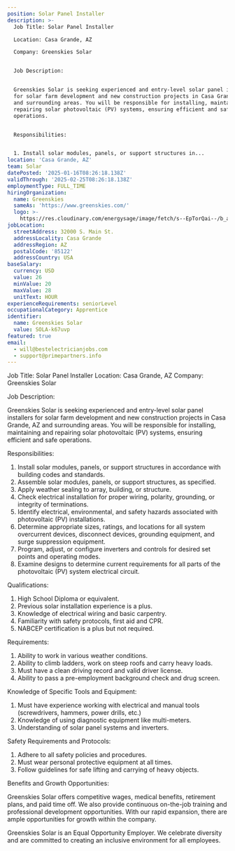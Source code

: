 ```yaml
---
position: Solar Panel Installer
description: >-
  Job Title: Solar Panel Installer

  Location: Casa Grande, AZ

  Company: Greenskies Solar


  Job Description:


  Greenskies Solar is seeking experienced and entry-level solar panel installers
  for solar farm development and new construction projects in Casa Grande, AZ
  and surrounding areas. You will be responsible for installing, maintaining and
  repairing solar photovoltaic (PV) systems, ensuring efficient and safe
  operations. 


  Responsibilities:


  1. Install solar modules, panels, or support structures in...
location: 'Casa Grande, AZ'
team: Solar
datePosted: '2025-01-16T08:26:18.138Z'
validThrough: '2025-02-25T08:26:18.138Z'
employmentType: FULL_TIME
hiringOrganization:
  name: Greenskies
  sameAs: 'https://www.greenskies.com/'
  logo: >-
    https://res.cloudinary.com/energysage/image/fetch/s--EpTorQai--/b_auto,c_pad,f_auto,h_200,q_auto,w_200/https://es-media-prod.s3.amazonaws.com/media/supplier/logo/source/Greenskies_Clean_Focus_Company.jpg
jobLocation:
  streetAddress: 32000 S. Main St.
  addressLocality: Casa Grande
  addressRegion: AZ
  postalCode: '85122'
  addressCountry: USA
baseSalary:
  currency: USD
  value: 26
  minValue: 20
  maxValue: 28
  unitText: HOUR
experienceRequirements: seniorLevel
occupationalCategory: Apprentice
identifier:
  name: Greenskies Solar
  value: SOLA-k67uvp
featured: true
email:
  - will@bestelectricianjobs.com
  - support@primepartners.info
---
```




Job Title: Solar Panel Installer
Location: Casa Grande, AZ
Company: Greenskies Solar

Job Description:

Greenskies Solar is seeking experienced and entry-level solar panel installers for solar farm development and new construction projects in Casa Grande, AZ and surrounding areas. You will be responsible for installing, maintaining and repairing solar photovoltaic (PV) systems, ensuring efficient and safe operations. 

Responsibilities:

1. Install solar modules, panels, or support structures in accordance with building codes and standards.
2. Assemble solar modules, panels, or support structures, as specified.
3. Apply weather sealing to array, building, or structure.
4. Check electrical installation for proper wiring, polarity, grounding, or integrity of terminations.
5. Identify electrical, environmental, and safety hazards associated with photovoltaic (PV) installations.
6. Determine appropriate sizes, ratings, and locations for all system overcurrent devices, disconnect devices, grounding equipment, and surge suppression equipment.
7. Program, adjust, or configure inverters and controls for desired set points and operating modes.
8. Examine designs to determine current requirements for all parts of the photovoltaic (PV) system electrical circuit.

Qualifications:

1. High School Diploma or equivalent.
2. Previous solar installation experience is a plus.
3. Knowledge of electrical wiring and basic carpentry.
4. Familiarity with safety protocols, first aid and CPR.
5. NABCEP certification is a plus but not required.

Requirements:

1. Ability to work in various weather conditions.
2. Ability to climb ladders, work on steep roofs and carry heavy loads.
3. Must have a clean driving record and valid driver license.
4. Ability to pass a pre-employment background check and drug screen.

Knowledge of Specific Tools and Equipment:

1. Must have experience working with electrical and manual tools (screwdrivers, hammers, power drills, etc.)
2. Knowledge of using diagnostic equipment like multi-meters.
3. Understanding of solar panel systems and inverters.

Safety Requirements and Protocols:

1. Adhere to all safety policies and procedures.
2. Must wear personal protective equipment at all times.
3. Follow guidelines for safe lifting and carrying of heavy objects.

Benefits and Growth Opportunities:

Greenskies Solar offers competitive wages, medical benefits, retirement plans, and paid time off. We also provide continuous on-the-job training and professional development opportunities. With our rapid expansion, there are ample opportunities for growth within the company. 

Greenskies Solar is an Equal Opportunity Employer. We celebrate diversity and are committed to creating an inclusive environment for all employees.
